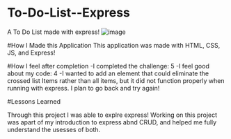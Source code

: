 # To-Do-List--Express
A To Do List made with express!
![image](https://user-images.githubusercontent.com/77587592/112770841-a6e9d080-8ff6-11eb-8457-693b50caee77.png)

#How I Made this Application
This application was made with HTML, CSS, JS, and Express!

#How I feel after completion
-I completed the challenge: 5
-I feel good about my code: 4
-I wanted to add an element that could eliminate the crossed list Items rather than all items, but it did not function properly when running with express. I plan to go back and try again!

#Lessons Learned

Through this project I was able to explre express! Working on this project was apart of my introduction to express abnd CRUD, and helped me fully understand the usesses of both.
